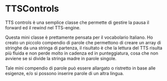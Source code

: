TTSControls
===========

TTS controls è una semplice classe che permette di gestire la pausa il forward ed il rewind nel TTS-engine.

Questa mini classe è prettamente pensata per il vocabolario Italiano.
Ho creato un piccolo compendio di parole che permettono di creare un array di stringhe da una stringa di partenza, il risultato è che la lettura del TTS risulta più fluida e non perde molto in cadenza ed in punteggiatura, cosa che non avviene se si divide la stringa madre in parole singole.

Tale mini compendio di parole può essere allargato o ristretto in base alle esigenze, e/o si possono inserire parole di un altra lingua.


